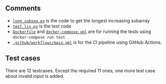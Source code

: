 ## Comments
- [`long_subseq.py`](https://github.com/binli2020/lis/blob/main/long_subseq.py) is the code to get the longest increasing subarray
- [`test_lis.py`](https://github.com/binli2020/lis/blob/main/test_lis.py) is the test code
- [`Dockerfile`](https://github.com/binli2020/lis/blob/main/Dockerfile) and [`docker-compose.yml`](https://github.com/binli2020/lis/blob/main/docker-compose.yml) are for running the tests using `docker-compose run test`
- [`.github/workflows/main.yml`](https://github.com/binli2020/lis/blob/main/.github/workflows/main.yml) is for the CI pipeline using GitHub Actions.


## Test cases
There are 12 testcases. Except the required 11 ones, one more test case about invalid input is added.
